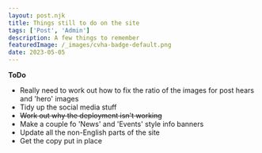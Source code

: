 ```yaml
---
layout: post.njk
title: Things still to do on the site
tags: ['Post', 'Admin']
description: A few things to remember
featuredImage: /_images/cvha-badge-default.png
date: 2023-05-05
---
```


**ToDo**

* Really need to work out how to fix the ratio of the images for post hears and 'hero' images
* Tidy up the social media stuff
* ~~Work out why the deployment isn't working~~
* Make a couple fo 'News' and 'Events' style info banners
* Update all the non-English parts of the site
* Get the copy put in place